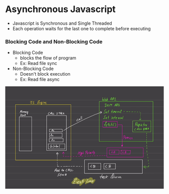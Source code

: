 # Asynchronous Javascript

* Javascript is Synchronous and Single Threaded
* Each operation waits for the last one to complete before executing

### Blocking Code and Non-Blocking Code

* Blocking Code
    - blocks the flow of program
    - Ex: Read file sync
* Non-Blocking Code 
    - Doesn't block execution
    - Ex: Read file async

![Event Loop](Image.png)